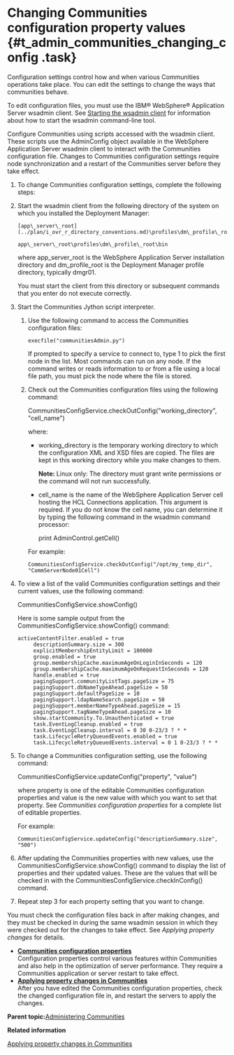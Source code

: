 # Changing Communities configuration property values {#t_admin_communities_changing_config .task}

Configuration settings control how and when various Communities operations take place. You can edit the settings to change the ways that communities behave.

To edit configuration files, you must use the IBM® WebSphere® Application Server wsadmin client. See [Starting the wsadmin client](t_admin_wsadmin_starting.md) for information about how to start the wsadmin command-line tool.

Configure Communities using scripts accessed with the wsadmin client. These scripts use the AdminConfig object available in the WebSphere Application Server wsadmin client to interact with the Communities configuration file. Changes to Communities configuration settings require node synchronization and a restart of the Communities server before they take effect.

1.  To change Communities configuration settings, complete the following steps:
2.  Start the wsadmin client from the following directory of the system on which you installed the Deployment Manager:

    ```
    [app\_server\_root](../plan/i_ovr_r_directory_conventions.md)\profiles\dm\_profile\_root\bin
    ```

    ```
    app\_server\_root\profiles\dm\_profile\_root\bin
    ```

    where app\_server\_root is the WebSphere Application Server installation directory and dm\_profile\_root is the Deployment Manager profile directory, typically dmgr01.

    You must start the client from this directory or subsequent commands that you enter do not execute correctly.

3.  Start the Communities Jython script interpreter.

    1.  Use the following command to access the Communities configuration files:

        ```
        execfile("communitiesAdmin.py")
        ```

        If prompted to specify a service to connect to, type 1 to pick the first node in the list. Most commands can run on any node. If the command writes or reads information to or from a file using a local file path, you must pick the node where the file is stored.

    2.  Check out the Communities configuration files using the following command:

        CommunitiesConfigService.checkOutConfig\("working\_directory", "cell\_name"\)

        where:

        -   working\_directory is the temporary working directory to which the configuration XML and XSD files are copied. The files are kept in this working directory while you make changes to them.

            **Note:** Linux only: The directory must grant write permissions or the command will not run successfully.

        -   cell\_name is the name of the WebSphere Application Server cell hosting the HCL Connections application. This argument is required. If you do not know the cell name, you can determine it by typing the following command in the wsadmin command processor:

            print AdminControl.getCell\(\)

        For example:

        ```
        CommunitiesConfigService.checkOutConfig("/opt/my_temp_dir", "CommServerNode01Cell")
        ```

4.  To view a list of the valid Communities configuration settings and their current values, use the following command:

    CommunitiesConfigService.showConfig\(\)

    Here is some sample output from the CommunitiesConfigService.showConfig\(\) command:

    ```
    activeContentFilter.enabled = true
         descriptionSummary.size = 300
         explicitMembershipEntityLimit = 100000
         group.enabled = true
         group.membershipCache.maximumAgeOnLoginInSeconds = 120
         group.membershipCache.maximumAgeOnRequestInSeconds = 120
         handle.enabled = true
         pagingSupport.communityListTags.pageSize = 75
         pagingSupport.dbNameTypeAhead.pageSize = 50
         pagingSupport.defaultPageSize = 10
         pagingSupport.ldapNameSearch.pageSize = 50
         pagingSupport.memberNameTypeAhead.pageSize = 15
         pagingSupport.tagNameTypeAhead.pageSize = 10
         show.startCommunity.To.Unauthenticated = true
         task.EventLogCleanup.enabled = true
         task.EventLogCleanup.interval = 0 30 0-23/3 ? * *
         task.LifecycleRetryQueuedEvents.enabled = true
         task.LifecycleRetryQueuedEvents.interval = 0 1 0-23/3 ? * *
    ```

5.  To change a Communities configuration setting, use the following command:

    CommunitiesConfigService.updateConfig\("property", "value"\)

    where property is one of the editable Communities configuration properties and value is the new value with which you want to set that property. See *Communities configuration properties* for a complete list of editable properties.

    For example:

    ```
    CommunitiesConfigService.updateConfig("descriptionSummary.size", "500")
    ```

6.  After updating the Communities properties with new values, use the CommunitiesConfigService.showConfig\(\) command to display the list of properties and their updated values. These are the values that will be checked in with the CommunitiesConfigService.checkInConfig\(\) command.

7.  Repeat step 3 for each property setting that you want to change.


You must check the configuration files back in after making changes, and they must be checked in during the same wsadmin session in which they were checked out for the changes to take effect. See *Applying property changes* for details.

-   **[Communities configuration properties](../admin/r_admin_communities_config_props.md)**  
Configuration properties control various features within Communities and also help in the optimization of server performance. They require a Communities application or server restart to take effect.
-   **[Applying property changes in Communities](../admin/t_admin_communities_save_changes.md)**  
After you have edited the Communities configuration properties, check the changed configuration file in, and restart the servers to apply the changes.

**Parent topic:**[Administering Communities](../admin/c_admin_communities_intro.md)

**Related information**  


[Applying property changes in Communities](../admin/t_admin_communities_save_changes.md)

